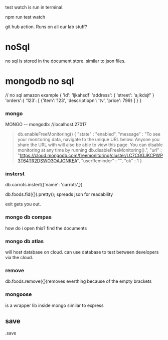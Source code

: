 test watch is run in terminal.

npm run test watch

git hub action. Runs on all our lab stuff?


# noSql
no sql is stored in the document store. similar to json files.

# mongodb no sql


// no sql amazon example
{
  'id': 'ljkahsdf'
  'address': {
    'street': 'a;lkdsjf'
  }
  'orders':{
    '123': [
      {'item':'123', 'descriptiopn': 'tv', 'price': 799}
    ]
  }
}

### mongo
MONGO -- mongodb: //localhost.27017
> db.enableFreeMonitoring()
{
	"state" : "enabled",
	"message" : "To see your monitoring data, navigate to the unique URL below. Anyone you share the URL with will also be able to view this page. You can disable monitoring at any time by running db.disableFreeMonitoring().",
	"url" : "https://cloud.mongodb.com/freemonitoring/cluster/LC7CGGJKCPWP3T64TR2DSWO3OAJGNKEA",
	"userReminder" : "",
	"ok" : 1
}

### insterst
db.carrots.instert({'name': 'carrots',})

db.foods.fid({}).pretty(); spreads json for readability

exit gets you out.

### mongo db compas
how do i open this?
find the documents

### mongo db atlas
will host database on cloud.
can use database to test between developers via the cloud.

### remove
db.foods.remove({})removes everthing because of the empty brackets

### mongoose
is a wrapper lib inside mongo
similar to express

## save
.save


